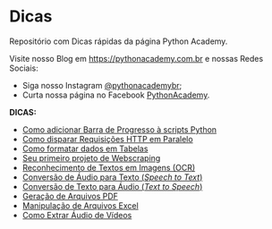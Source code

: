 # Dicas

Repositório com Dicas rápidas da página Python Academy.

Visite nosso Blog em https://pythonacademy.com.br e nossas Redes Sociais:
 - Siga nosso Instagram [@pythonacademybr](https://instagram.com/pythonacademybr);
 - Curta nossa página no Facebook [PythonAcademy](https://www.facebook.com/pythonacademy).

**DICAS:**
 - [Como adicionar Barra de Progresso à scripts Python](barra-de-progresso)
 - [Como disparar Requisições HTTP em Paralelo](requisicoes-paralelas)
 - [Como formatar dados em Tabelas](dados-em-tabelas)
 - [Seu primeiro projeto de Webscraping](primeiro-webscraping)
 - [Reconhecimento de Textos em Imagens (OCR)](reconhecimento-textual)
 - [Conversão de Áudio para Texto (_Speech to Text_)](audio-para-texto)
 - [Conversão de Texto para Áudio (_Text to Speech_)](texto-para-audio)
 - [Geração de Arquivos PDF](gerando-arquivos-pdf)
 - [Manipulação de Arquivos Excel](manipulando-arquivos-excel)
 - [Como Extrar Áudio de Vídeos](extraindo-audio-de-videos)
